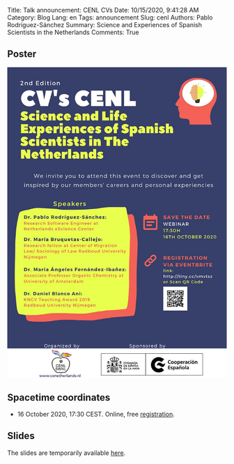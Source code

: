 Title: Talk announcement: CENL CVs
Date: 10/15/2020, 9:41:28 AM
Category: Blog
Lang: en
Tags: announcement
Slug: cenl
Authors: Pablo Rodríguez-Sánchez
Summary: Science and Experiences of Spanish Scientists in the Netherlands
Comments: True

## Poster
[![poster](images/2020-10/poster.jpeg)](https://www.eventbrite.com/e/cvs-cenl-2020-tickets-120247600811)

## Spacetime coordinates
* 16 October 2020, 17:30 CEST. Online, free [registration](https://www.eventbrite.com/e/cvs-cenl-2020-tickets-120247600811).

## Slides
The slides are temporarily available [here](https://www.dropbox.com/s/yos2hu1m1za90lx/CENL.pptx?dl=0).
